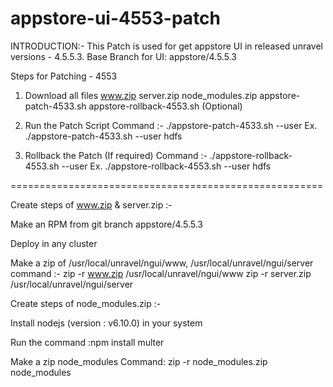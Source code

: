 # appstore-ui-4553-patch

INTRODUCTION:-  This Patch is used for get appstore UI in released unravel versions - 4.5.5.3.
Base Branch for UI:  appstore/4.5.5.3 

Steps for Patching - 4553

 1.  Download all files 
www.zip
server.zip
node_modules.zip
appstore-patch-4533.sh
appstore-rollback-4553.sh (Optional)

 2. Run the Patch Script 
  Command :-  ./appstore-patch-4533.sh --user <username>
  Ex. ./appstore-patch-4533.sh --user hdfs

 3. Rollback the Patch (If required)
 Command :- ./appstore-rollback-4553.sh --user <username>
    Ex. ./appstore-rollback-4553.sh --user hdfs




======================================================

 Create steps of www.zip & server.zip :-

 Make an RPM from git branch appstore/4.5.5.3

 Deploy in any cluster
      
 Make a zip of /usr/local/unravel/ngui/www, /usr/local/unravel/ngui/server
  command :-  zip -r  www.zip /usr/local/unravel/ngui/www
                       zip -r  server.zip /usr/local/unravel/ngui/server



 Create steps of node_modules.zip :-

Install nodejs (version : v6.10.0)  in your system 

Run the command :npm install multer 

Make a zip node_modules
  Command: zip -r node_modules.zip node_modules
